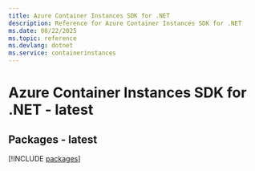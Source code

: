 ```yaml
---
title: Azure Container Instances SDK for .NET
description: Reference for Azure Container Instances SDK for .NET
ms.date: 08/22/2025
ms.topic: reference
ms.devlang: dotnet
ms.service: containerinstances
---
```

# Azure Container Instances SDK for .NET - latest
## Packages - latest
[!INCLUDE [packages](container-instances-index.md)]